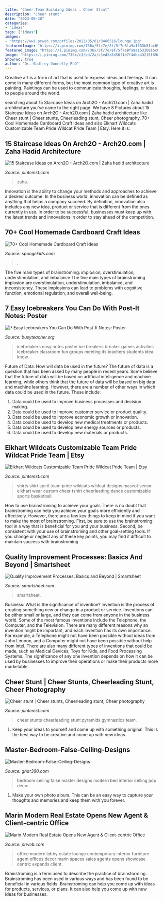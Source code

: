 ```yaml
---
title: "Cheer Team Building Ideas : Cheer Stunt"
description: "Cheer stunt"
date: "2023-09-30"
categories:
- "ideas"
tags: ["ideas"]
images:
- "https://ww1.prweb.com/prfiles/2012/05/01/9466516/lounge.jpg"
featuredImage: "https://i.pinimg.com/736x/5f/7e/8f/5f7e8fa9a1533b81bc69feb1f98f5bb2.jpg"
featured_image: "https://i.pinimg.com/736x/5f/7e/8f/5f7e8fa9a1533b81bc69feb1f98f5bb2.jpg"
image: "https://i.pinimg.com/736x/c3/ed/2a/c3ed2a5d56f1e7f4dbc43215f6985098--cheerleading-pictures-cheerleading-stunts.jpg"
ShowToc: true
author: "Dr. Godfrey Donnelly PhD"
---
```



Creative art is a form of art that is used to express ideas and feelings. It can come in many different forms, but the most common type of creative art is painting. Paintings can be used to communicate thoughts, feelings, or ideas to people around the world.

	

		
searching about 15 Staircase Ideas on Arch2O - Arch2O.com | Zaha hadid architecture you've came to the right page. We have 8 Pictures about 15 Staircase Ideas on Arch2O - Arch2O.com | Zaha hadid architecture like Cheer stunt | Cheer stunts, Cheerleading stunt, Cheer photography, 70+ Cool Homemade Cardboard Craft Ideas and also Elkhart Wildcats Customizable Team Pride Wildcat Pride Team | Etsy. Here it is:
		
    
## 15 Staircase Ideas On Arch2O - Arch2O.com | Zaha Hadid Architecture

<img loading=lazy src="https://i.pinimg.com/736x/5f/7e/8f/5f7e8fa9a1533b81bc69feb1f98f5bb2.jpg" onerror="this.onerror=null;this.src='https://tse3.mm.bing.net/th?id=OIP.aUbpwXzd3lN-7bKygX2uuwHaJ3&amp;pid=15.1';" alt="15 Staircase Ideas on Arch2O - Arch2O.com | Zaha hadid architecture">

_Source: pinterest.com_

>zaha. 

	

Innovation is the ability to change your methods and approaches to achieve a desired outcome. In the business world, innovation can be defined as anything that helps a company succeed. By definition, innovation also includes any new idea, product or service that is different from the ones currently in use. In order to be successful, businesses must keep up with the latest trends and innovations in order to stay ahead of the competition.

    
## 70+ Cool Homemade Cardboard Craft Ideas

<img loading=lazy src="https://spongekids.com/wp-content/uploads/2014/04/cardboard-crafts/3-diy-cardboard-guitar.jpg" onerror="this.onerror=null;this.src='https://tse3.mm.bing.net/th?id=OIP.4GTcjW7jxPBf6ek8VoEF3wHaJ1&amp;pid=15.1';" alt="70+ Cool Homemade Cardboard Craft Ideas">

_Source: spongekids.com_

>. 

	

The five main types of brainstroming: implosion, overstimulation, understimulation, and imbalance
The five main types of brainstroming implosion are overstimulation, understimulation, imbalance, and inconsistency. These implosions can lead to problems with cognitive function, emotional regulation, and overall well-being.

    
## 7 Easy Icebreakers You Can Do With Post-It Notes: Poster

<img loading=lazy src="http://busyteacher.org/uploads/posts/2012-08/1344737148_post-its-poster1-web.jpg" onerror="this.onerror=null;this.src='https://tse3.mm.bing.net/th?id=OIP.yGUtqdpiprjzNyCt_VTFZQHaKe&amp;pid=15.1';" alt="7 Easy Icebreakers You Can Do With Post-It Notes: Poster">

_Source: busyteacher.org_

>icebreakers easy notes poster ice breakers breaker games activities icebreaker classroom fun groups meeting its teachers students idea know. 

	

Future of Data: How will data be used in the future?
The future of data is a question that has been asked by many people in recent years. Some believe that the future of data will be based on artificial intelligence and machine learning, while others think that the future of data will be based on big data and machine learning. However, there are a number of other ways in which data could be used in the future. These include:
1. Data could be used to improve business processes and decision making.
2. Data could be used to improve customer service or product quality.
3. Data could be used to improve economic growth or innovation.
4. Data could be used to develop new medical treatments or products.
5. Data could be used to develop new energy sources or products.
6. Data could be used to develop new materials or products.

    
## Elkhart Wildcats Customizable Team Pride Wildcat Pride Team | Etsy

<img loading=lazy src="https://i.pinimg.com/736x/54/19/f8/5419f80f7b3111d86229d5ebe4afb637.jpg" onerror="this.onerror=null;this.src='https://tse1.mm.bing.net/th?id=OIP.KzQSm7di5BGK9cR7FfzbhQHaJ4&amp;pid=15.1';" alt="Elkhart Wildcats Customizable Team Pride Wildcat Pride Team | Etsy">

_Source: pinterest.com_

>shirts shirt spirit team pride wildcats wildcat designs mascot senior elkhart wear custom cheer tshirt cheerleading dance customizable sports basketball. 

	

How to use brainstroming to achieve your goals
There is no doubt that brainstroming can help you achieve your goals more efficiently and effectively. However, there are a few key things to keep in mind if you want to make the most of brainstroming. First, be sure to use the brainstroming tool in a way that is beneficial for you and your business. Second, be consistent with your use of brainstroming and other goal-setting tools. If you change or neglect any of these key points, you may find it difficult to maintain success with brainstroming.

    
## Quality Improvement Processes: Basics And Beyond | Smartsheet

<img loading=lazy src="https://www.smartsheet.com/sites/default/files/ic-og-QualityImprovementProcess-FacebookLinkedIn.jpg" onerror="this.onerror=null;this.src='https://tse1.mm.bing.net/th?id=OIP.sC2wHj_LVFl5D9QAn1oqqQHaD3&amp;pid=15.1';" alt="Quality Improvement Processes: Basics and Beyond | Smartsheet">

_Source: smartsheet.com_

>smartsheet. 

	

Business: What is the significance of invention?
Invention is the process of creating something new or change in a product or service. Inventions can be either small or large, and they can come from anyone in the business world. Some of the most famous inventions include the Telephone, the Computer, and the Television. There are many different reasons why an invention might be important, and each invention has its own importance. For example, a Telephone might not have been possible without ideas from John Lennon, and a Computer might not have been possible without help from Intel. 
There are also many different types of inventions that could be made, such as Medical Devices, Toys for Kids, and Food Processing Systems. The significance of any one invention depends on how it can be used by businesses to improve their operations or make their products more marketable.

    
## Cheer Stunt | Cheer Stunts, Cheerleading Stunt, Cheer Photography

<img loading=lazy src="https://i.pinimg.com/736x/c3/ed/2a/c3ed2a5d56f1e7f4dbc43215f6985098--cheerleading-pictures-cheerleading-stunts.jpg" onerror="this.onerror=null;this.src='https://tse2.mm.bing.net/th?id=OIP.ICGEMugAUlSBTMPT6xTcNAHaJ3&amp;pid=15.1';" alt="Cheer stunt | Cheer stunts, Cheerleading stunt, Cheer photography">

_Source: pinterest.com_

>cheer stunts cheerleading stunt pyramids gymnastics team. 

	

1. Keep your ideas to yourself and come up with something original. This is the best way to be creative and come up with new ideas.

    
## Master-Bedroom-False-Ceiling-Designs

<img loading=lazy src="http://ghar360.com/blogs/wp-content/uploads/Master-Bedroom-False-Ceiling-Designs.jpg" onerror="this.onerror=null;this.src='https://tse4.mm.bing.net/th?id=OIP.C33GXW5pEMTOILRKn9cc2wHaFj&amp;pid=15.1';" alt="Master-Bedroom-False-Ceiling-Designs">

_Source: ghar360.com_

>bedroom ceiling false master designs modern bed interior celling pop decor. 

	

1. Make your own photo album. This can be an easy way to capture your thoughts and memories and keep them with you forever.

    
## Marin Modern Real Estate Opens New Agent &amp; Client-centric Office

<img loading=lazy src="https://ww1.prweb.com/prfiles/2012/05/01/9466516/lounge.jpg" onerror="this.onerror=null;this.src='https://tse2.mm.bing.net/th?id=OIP.MCiinaE4lLe2GtQW9SNh5wHaEw&amp;pid=15.1';" alt="Marin Modern Real Estate Opens New Agent &amp; Client-centric Office">

_Source: prweb.com_

>office modern lobby estate lounge contemporary interior furniture agent offices decor marin spaces sales agents opens showcase centric expands client. 

	

Brainstroming is a term used to describe the practice of brainstorming. Brainstroming has been used in various ways and has been found to be beneficial in various fields. Brainstroming can help you come up with ideas for products, services, or plans. It can also help you come up with new ideas for businesses.

